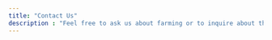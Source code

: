 ```yaml
---
title: "Contact Us"
description : "Feel free to ask us about farming or to inquire about the weekend market"
---
```


<!-- 
## What is the inspiration for Savilas?

Savilas was created by Linh for her family business. 

It focuses on exporting seafood from Vietnam to address hunger



## Do you have any advocacies?

Yes! We advocate:
- Food Safety and Nutrition
- Environmentalism
- Increasing employment
 -->